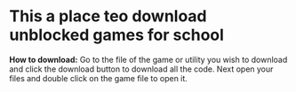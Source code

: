 # This a place teo download unblocked games for school

**How to download:**
Go to the file of the game or utility you wish to download and click the download button to download all the code. Next open your files and double click on the game file to open it.
